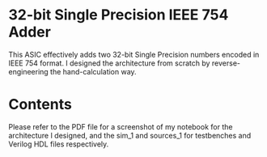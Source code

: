 # 32-bit Single Precision IEEE 754 Adder
This ASIC effectively adds two 32-bit Single Precision numbers encoded in IEEE 754 format. I designed the architecture from scratch by reverse-engineering the hand-calculation way.

# Contents
Please refer to the PDF file for a screenshot of my notebook for the architecture I designed, and the sim_1 and sources_1 for testbenches and Verilog HDL files respectively.
